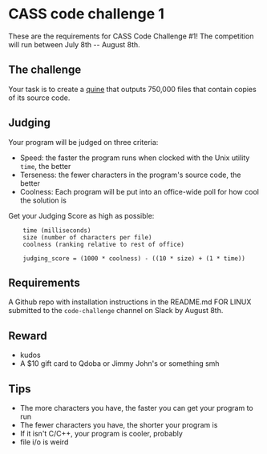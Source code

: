 # CASS code challenge 1
These are the requirements for CASS Code Challenge #1! The competition will run between July 8th -- August 8th.

## The challenge
Your task is to create a [quine](https://en.wikipedia.org/wiki/Quine_(computing)) that outputs 750,000 files that contain copies of its source code.

## Judging
Your program will be judged on three criteria:

- Speed: the faster the program runs when clocked with the Unix utility `time`, the better
- Terseness: the fewer characters in the program's source code, the better
- Coolness: Each program will be put into an office-wide poll for how cool the solution is

Get your Judging Score as high as possible:
```
    time (milliseconds)
    size (number of characters per file)
    coolness (ranking relative to rest of office)
    
    judging_score = (1000 * coolness) - ((10 * size) + (1 * time))
```

## Requirements
A Github repo with installation instructions in the README.md FOR LINUX submitted to the `code-challenge` channel on Slack by August 8th.

## Reward
- kudos
- A $10 gift card to Qdoba or Jimmy John's or something smh

## Tips
- The more characters you have, the faster you can get your program to run
- The fewer characters you have, the shorter your program is
- If it isn't C/C++, your program is cooler, probably
- file i/o is weird
